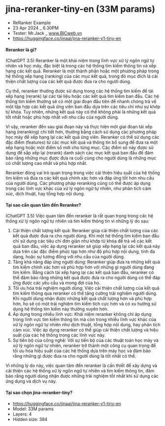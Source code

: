 # jina-reranker-tiny-en (33M params)
- ReRanker Example
- 23 Apr 2024 _ 6.30PM
- Tester: Mr.Jack _ www.BICweb.vn
- https://huggingface.co/jinaai/jina-reranker-v1-tiny-en

#### Reranker là gì? 
(ChatGPT 3.5)
Reranker là một khái niệm trong lĩnh vực xử lý ngôn ngữ tự nhiên và học máy, đặc biệt là trong các hệ thống tìm kiếm thông tin và xếp hạng các kết quả. Reranker là một thành phần hoặc một phương pháp trong hệ thống xếp hạng (ranking) của các mục kết quả, trong đó mục đích là cải thiện chất lượng của các kết quả được đưa ra cho người dùng.

Cụ thể, reranker thường được sử dụng trong các hệ thống tìm kiếm để tái xếp hạng (rerank) lại các tài liệu hoặc các kết quả tìm kiếm ban đầu. Các hệ thống tìm kiếm thường sẽ có một giai đoạn đầu tiên để nhanh chóng trả về một tập hợp các kết quả ứng viên ban đầu dựa trên các tiêu chí như sự khớp từ khóa. Tuy nhiên, những kết quả này có thể không phải là những kết quả tốt nhất hoặc phù hợp nhất với nhu cầu của người dùng.

Vì vậy, reranker đến sau giai đoạn này và thực hiện một giai đoạn tái xếp hạng (reranking) chi tiết hơn, thường bằng cách sử dụng các phương pháp học máy để xếp hạng lại các kết quả ứng viên. Reranker có thể sử dụng các đặc điểm (features) từ các mục kết quả và thông tin bổ sung để đưa ra một xếp hạng hoặc một điểm số mới cho từng mục. Các điểm số này được sử dụng để sắp xếp lại (rerank) danh sách các mục kết quả ban đầu để đảm bảo rằng những mục được đưa ra cuối cùng cho người dùng là những mục có chất lượng cao nhất và phù hợp nhất.

Reranker đóng vai trò quan trọng trong việc cải thiện hiệu suất của hệ thống tìm kiếm và đưa ra các kết quả chính xác hơn và đáp ứng tốt hơn nhu cầu của người dùng. Các phương pháp reranking cũng có thể được áp dụng trong các lĩnh vực khác của xử lý ngôn ngữ tự nhiên, như phân tích cảm xúc, dịch thuật, hay tổng hợp nội dung.

#### Tại sao cần quan tâm đến Reranker?
(ChatGPT 3.5)
Việc quan tâm đến reranker là rất quan trọng trong các hệ thống xử lý ngôn ngữ tự nhiên và tìm kiếm thông tin vì những lý do sau:

1. Cải thiện chất lượng kết quả: Reranker giúp cải thiện chất lượng của các kết quả được đưa ra cho người dùng. Khi một hệ thống tìm kiếm ban đầu chỉ sử dụng các tiêu chí đơn giản như khớp từ khóa để trả về các kết quả ban đầu, việc áp dụng reranker sẽ giúp xếp hạng lại các kết quả này dựa trên các đặc điểm phức tạp hơn như độ phù hợp nội dung, tính đa dạng, hoặc sự tương đồng với nhu cầu của người dùng.
2. Tăng khả năng đáp ứng người dùng: Reranker giúp đưa ra những kết quả tìm kiếm chính xác hơn và phù hợp hơn với những gì người dùng đang tìm kiếm. Bằng cách tái xếp hạng lại các kết quả ban đầu, reranker có thể đảm bảo rằng những kết quả được đưa ra cho người dùng có thể đáp ứng được các yêu cầu và mong đợi của họ.
3. Tối ưu hóa trải nghiệm người dùng: Việc cải thiện chất lượng của kết quả tìm kiếm thông qua reranker có thể tăng cường trải nghiệm người dùng. Khi người dùng nhận được những kết quả chất lượng hơn và phù hợp hơn, họ sẽ có một trải nghiệm tìm kiếm tích cực hơn và có xu hướng sử dụng hệ thống tìm kiếm này thường xuyên hơn.
4. Áp dụng trong nhiều lĩnh vực: Khái niệm reranker không chỉ áp dụng trong lĩnh vực tìm kiếm thông tin mà còn trong nhiều lĩnh vực khác của xử lý ngôn ngữ tự nhiên như dịch thuật, tổng hợp nội dung, hay phân tích cảm xúc. Việc áp dụng reranker có thể giúp cải thiện chất lượng và hiệu suất của các hệ thống trong các lĩnh vực này.
5. Sự tiến bộ của công nghệ: Với sự tiến bộ của các thuật toán học máy và xử lý ngôn ngữ tự nhiên, reranker trở thành một công cụ quan trọng để tối ưu hóa hiệu suất của các hệ thống dựa trên máy học và đảm bảo rằng những gì được đưa ra cho người dùng là tốt nhất có thể.

Vì những lý do này, việc quan tâm đến reranker là cần thiết để xây dựng và cải thiện các hệ thống xử lý ngôn ngữ tự nhiên và tìm kiếm thông tin, đảm bảo rằng người dùng nhận được những trải nghiệm tốt nhất khi sử dụng các ứng dụng và dịch vụ này.

#### Tại sao chọn jina-reranker-tiny?
- https://huggingface.co/jinaai/jina-reranker-v1-tiny-en
- Model: 33M params
- Layers: 4
- Hidden size: 384
